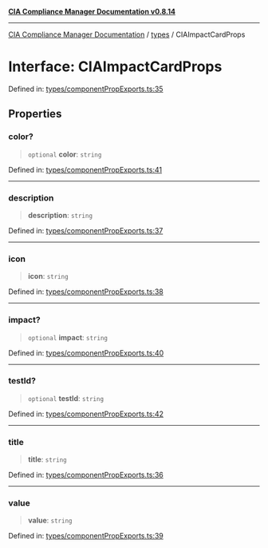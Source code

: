 [**CIA Compliance Manager Documentation v0.8.14**](../../README.md)

***

[CIA Compliance Manager Documentation](../../modules.md) / [types](../README.md) / CIAImpactCardProps

# Interface: CIAImpactCardProps

Defined in: [types/componentPropExports.ts:35](https://github.com/Hack23/cia-compliance-manager/blob/257dd569f432a46611a1746c832a7e3d29232229/src/types/componentPropExports.ts#L35)

## Properties

### color?

> `optional` **color**: `string`

Defined in: [types/componentPropExports.ts:41](https://github.com/Hack23/cia-compliance-manager/blob/257dd569f432a46611a1746c832a7e3d29232229/src/types/componentPropExports.ts#L41)

***

### description

> **description**: `string`

Defined in: [types/componentPropExports.ts:37](https://github.com/Hack23/cia-compliance-manager/blob/257dd569f432a46611a1746c832a7e3d29232229/src/types/componentPropExports.ts#L37)

***

### icon

> **icon**: `string`

Defined in: [types/componentPropExports.ts:38](https://github.com/Hack23/cia-compliance-manager/blob/257dd569f432a46611a1746c832a7e3d29232229/src/types/componentPropExports.ts#L38)

***

### impact?

> `optional` **impact**: `string`

Defined in: [types/componentPropExports.ts:40](https://github.com/Hack23/cia-compliance-manager/blob/257dd569f432a46611a1746c832a7e3d29232229/src/types/componentPropExports.ts#L40)

***

### testId?

> `optional` **testId**: `string`

Defined in: [types/componentPropExports.ts:42](https://github.com/Hack23/cia-compliance-manager/blob/257dd569f432a46611a1746c832a7e3d29232229/src/types/componentPropExports.ts#L42)

***

### title

> **title**: `string`

Defined in: [types/componentPropExports.ts:36](https://github.com/Hack23/cia-compliance-manager/blob/257dd569f432a46611a1746c832a7e3d29232229/src/types/componentPropExports.ts#L36)

***

### value

> **value**: `string`

Defined in: [types/componentPropExports.ts:39](https://github.com/Hack23/cia-compliance-manager/blob/257dd569f432a46611a1746c832a7e3d29232229/src/types/componentPropExports.ts#L39)
